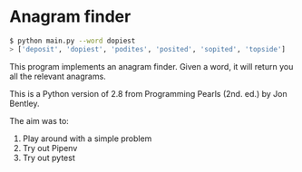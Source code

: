 # Anagram finder

```bash
$ python main.py --word dopiest
> ['deposit', 'dopiest', 'podites', 'posited', 'sopited', 'topside']
```

This program implements an anagram finder. Given a word, it will return
you all the relevant anagrams.

This is a Python version of 2.8 from Programming Pearls (2nd. ed.) by
Jon Bentley.

The aim was to:
1. Play around with a simple problem
1. Try out Pipenv
1. Try out pytest
